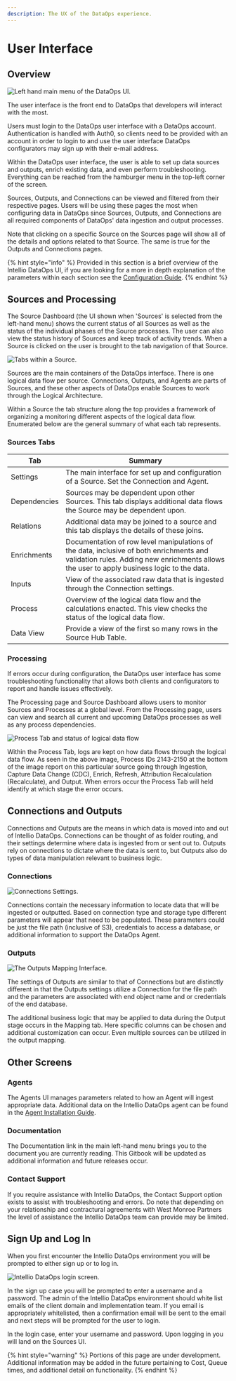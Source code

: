 ```yaml
---
description: The UX of the DataOps experience.
---
```


# User Interface

## Overview

![Left hand main menu of the DataOps UI.](../.gitbook/assets/rap-ui-menu.png)

The user interface is the front end to DataOps that developers will interact with the most.

Users must login to the DataOps user interface with a DataOps account. Authentication is handled with Auth0, so clients need to be provided with an account in order to login to and use the user interface DataOps configurators may sign up with their e-mail address.

Within the DataOps user interface, the user is able to set up data sources and outputs, enrich existing data, and even perform troubleshooting. Everything can be reached from the hamburger menu in the top-left corner of the screen.

Sources, Outputs, and Connections can be viewed and filtered from their respective pages. Users will be using these pages the most when configuring data in DataOps since Sources, Outputs, and Connections are all required components of DataOps' data ingestion and output processes.

Note that clicking on a specific Source on the Sources page will show all of the details and options related to that Source. The same is true for the Outputs and Connections pages.

{% hint style="info" %}
Provided in this section is a brief overview of the Intellio DataOps UI, if you are looking for a more in depth explanation of the parameters within each section see the [Configuration Guide](broken-reference).
{% endhint %}

## Sources and Processing

The Source Dashboard (the UI shown when 'Sources' is selected from the left-hand menu) shows the current status of all Sources as well as the status of the individual phases of the Source processes. The user can also view the status history of Sources and keep track of activity trends. When a Source is clicked on the user is brought to the tab navigation of that Source.

![Tabs within a Source.](../.gitbook/assets/rap-ui-sources-tabs.png)

Sources are the main containers of the DataOps interface. There is one logical data flow per source. Connections, Outputs, and Agents are parts of Sources, and these other aspects of DataOps enable Sources to work through the Logical Architecture.&#x20;

Within a Source the tab structure along the top provides a framework of organizing a monitoring different aspects of the logical data flow. Enumerated below are the general summary of what each tab represents.

### Sources Tabs

| Tab          | Summary                                                                                                                                                                               |
| ------------ | ------------------------------------------------------------------------------------------------------------------------------------------------------------------------------------- |
| Settings     | The main interface for set up and configuration of a Source. Set the Connection and Agent.                                                                                            |
| Dependencies | Sources may be dependent upon other Sources. This tab displays additional data flows the Source may be dependent upon.                                                                |
| Relations    | Additional data may be joined to a source and this tab displays the details of these joins.                                                                                           |
| Enrichments  | Documentation of row level manipulations of the data, inclusive of both enrichments and validation rules. Adding new enrichments allows the user to apply business logic to the data. |
| Inputs       | View of the associated raw data that is ingested through the Connection settings.                                                                                                     |
| Process      | Overview of the logical data flow and the calculations enacted. This view checks the status of the logical data flow.                                                                 |
| Data View    | Provide a view of the first so many rows in the Source Hub Table.                                                                                                                     |

### Processing

If errors occur during configuration, the DataOps user interface has some troubleshooting functionality that allows both clients and configurators to report and handle issues effectively.

The Processing page and Source Dashboard allows users to monitor Sources and Processes at a global level. From the Processing page, users can view and search all current and upcoming DataOps processes as well as any process dependencies.

![Process Tab and status of logical data flow ](../.gitbook/assets/rap-ui-process.png)

Within the Process Tab, logs are kept on how data flows through the logical data flow. As seen in the above image, Process IDs 2143-2150 at the bottom of the image report on this particular source going through Ingestion, Capture Data Change (CDC), Enrich, Refresh, Attribution Recalculation (Recalculate), and Output. When errors occur the Process Tab will held identify at which stage the error occurs.

## Connections and Outputs

Connections and Outputs are the means in which data is moved into and out of Intellio DataOps. Connections can be thought of as folder routing, and their settings determine where data is ingested from or sent out to. Outputs rely on connections to dictate where the data is sent to, but Outputs also do types of data manipulation relevant to business logic.

### Connections

![Connections Settings.](../.gitbook/assets/rap-ui-connections.png)

Connections contain the necessary information to locate data that will be ingested or outputted. Based on connection type and storage type different parameters will appear that need to be populated. These parameters could be just the file path (inclusive of S3), credentials to access a database, or additional information to support the DataOps Agent.

### Outputs

![The Outputs Mapping Interface.](../.gitbook/assets/rap-ui-outputs.png)

The settings of Outputs are similar to that of Connections but are distinctly different in that the Outputs settings utilize a Connection for the file path and the parameters are associated with end object name and or credentials of the end database.

The additional business logic that may be applied to data during the Output stage occurs in the Mapping tab. Here specific columns can be chosen and additional customization can occur. Even multiple sources can be utilized in the output mapping.

## Other Screens

### Agents

The Agents UI manages parameters related to how an Agent will ingest appropriate data. Additional data on the Intellio DataOps agent can be found in the [Agent Installation Guide](../operations/deployment/installing-a-new-agent.md).

### Documentation

The Documentation link in the main left-hand menu brings you to the document you are currently reading. This Gitbook will be updated as additional information and future releases occur.

### Contact Support

If you require assistance with Intellio DataOps, the Contact Support option exists to assist with troubleshooting and errors. Do note that depending on your relationship and contractural agreements with West Monroe Partners the level of assistance the Intellio DataOps team can provide may be limited.

## Sign Up and Log In

When you first encounter the Intellio DataOps environment you will be prompted to either sign up or to log in.&#x20;

![Intellio DataOps login screen.](../.gitbook/assets/rap-ui-login-signup.png)

In the sign up case you will be prompted to enter a username and a password. The admin of the Intellio DataOps environment should white list emails of the client domain and implementation team. If you email is appropriately whitelisted, then a confirmation email will be sent to the email and next steps will be prompted for the user to login.

In the login case, enter your username and password. Upon logging in you will land on the Sources UI.&#x20;

{% hint style="warning" %}
Portions of this page are under development. Additional information may be added in the future pertaining to Cost, Queue times, and additional detail on functionality.
{% endhint %}
